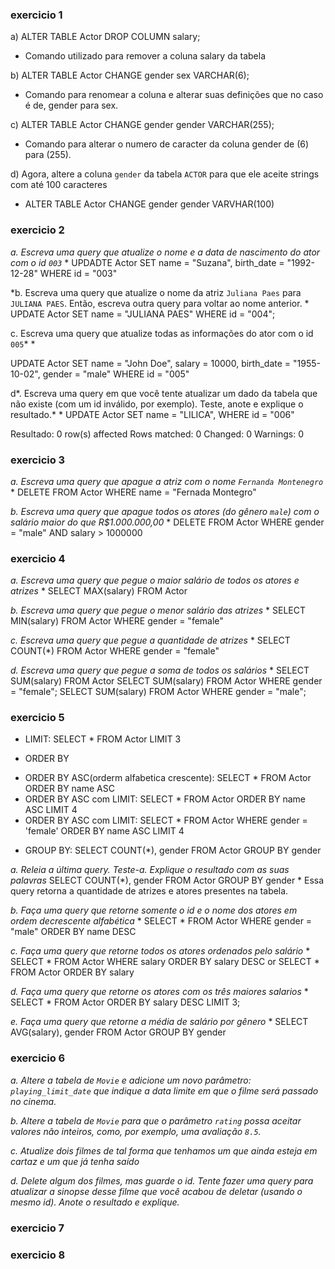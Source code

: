 ### exercicio 1

a) ALTER TABLE Actor DROP COLUMN salary;

* Comando utilizado para remover a coluna salary da tabela

b) ALTER TABLE Actor CHANGE gender sex VARCHAR(6);

* Comando para renomear a coluna e alterar suas definições  que no caso é de, gender para sex.

c) ALTER TABLE Actor CHANGE gender gender VARCHAR(255);

* Comando para alterar o numero de caracter da coluna gender de (6) para (255).

d) Agora,  altere a coluna `gender` da tabela `ACTOR` para que ele aceite strings com até 100 caracteres

* ALTER TABLE Actor CHANGE gender gender VARVHAR(100)


### exercicio 2

*a. Escreva uma query que atualize o nome e a data de nascimento do ator com o id `003`*
* 
UPDADTE Actor 
SET 
name = "Suzana",
birth_date = "1992-12-28"
WHERE id = "003"


*b. Escreva uma query que atualize o nome da atriz `Juliana Paes` para `JULIANA PAES`. Então, escreva outra query para voltar ao nome anterior.
* 
UPDATE Actor
SET name = "JULIANA PAES"
WHERE id = "004";

c. Escreva uma query que atualize todas as informações do ator com o id `005`*
* 

UPDATE Actor 
SET 
name  = "John Doe",
salary = 10000,
birth_date = "1955-10-02",
gender = "male"
WHERE id = "005"

d*. Escreva uma query em que você tente atualizar um dado da tabela que não existe (com um id inválido, por exemplo). Teste, anote e explique o resultado.*
* 
UPDATE Actor 
SET 
name = "LILICA",
WHERE id = "006"

Resultado: 0 row(s) affected Rows matched: 0  Changed: 0  Warnings: 0

### exercicio 3

*a. Escreva uma query que apague a atriz com o nome `Fernanda Montenegro`*
* 
DELETE FROM Actor WHERE name = "Fernada Montegro"

*b. Escreva uma query que apague todos os atores (do gênero `male`) com o salário maior do que R$1.000.000,00*
* 
DELETE FROM Actor WHERE gender = "male" AND salary > 1000000

### exercicio 4

*a. Escreva uma query que pegue o maior salário de todos os atores e atrizes*
* 
SELECT MAX(salary) FROM Actor 

*b. Escreva uma query que pegue o menor salário das atrizes*
* 
SELECT MIN(salary) FROM Actor WHERE gender = "female"

*c. Escreva uma query que pegue a quantidade de atrizes*
* 
SELECT COUNT(*) FROM Actor WHERE gender = "female"

*d. Escreva uma query que pegue a soma de todos os salários*
* 
SELECT SUM(salary) FROM Actor
SELECT SUM(salary) FROM Actor WHERE gender = "female";
SELECT SUM(salary) FROM Actor WHERE gender = "male";

### exercicio 5

* LIMIT: 
SELECT * FROM Actor LIMIT 3

* ORDER BY
- ORDER BY ASC(orderm alfabetica crescente): SELECT * FROM Actor ORDER BY name ASC
- ORDER BY ASC com LIMIT: SELECT * FROM Actor ORDER BY name
ASC LIMIT 4
- ORDER BY ASC com LIMIT: 
SELECT * FROM Actor
WHERE gender = 'female'
ORDER BY name ASC
LIMIT 4

* GROUP BY:
SELECT COUNT(*), gender
FROM Actor
GROUP BY gender

*a. Releia a última query. Teste-a. Explique o resultado com as suas palavras*
SELECT COUNT(*), gender
FROM Actor
GROUP BY gender
* 
Essa query retorna a quantidade de atrizes e atores presentes na tabela.

*b. Faça uma query que retorne somente o id e o nome dos atores em ordem decrescente alfabética*
* 
SELECT * FROM Actor 
WHERE gender = "male"
ORDER BY name DESC

*c. Faça uma query que retorne todos os atores ordenados pelo salário*
* 
SELECT * FROM Actor WHERE salary ORDER BY salary DESC
or
SELECT * FROM Actor ORDER BY salary

*d. Faça uma query que retorne os atores com os três maiores salarios*
* 
SELECT * FROM Actor 
ORDER BY salary DESC 
LIMIT 3;

*e. Faça uma query que retorne a média de salário por gênero*
* 
SELECT AVG(salary), gender FROM Actor 
GROUP BY gender

### exercicio 6
*a. Altere a tabela de `Movie` e adicione um novo parâmetro: `playing_limit_date` que indique a data limite em que o filme será passado no cinema.* 

*b. Altere a tabela de `Movie` para que o parâmetro `rating` possa aceitar valores não inteiros, como, por exemplo, uma avaliação `8.5`.*

*c. Atualize dois filmes de tal forma que tenhamos um que ainda esteja em cartaz e um que já tenha saído*

*d. Delete algum dos filmes, mas guarde o id. Tente fazer uma query para atualizar a sinopse desse filme que você acabou de deletar (usando o mesmo id). Anote o resultado e explique.*


### exercicio 7
### exercicio 8